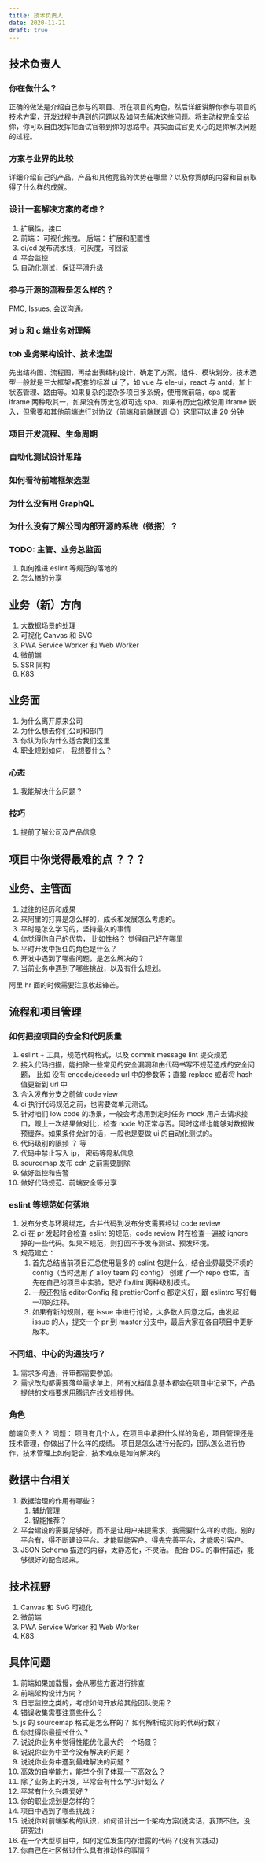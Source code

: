 ```yaml
---
title: 技术负责人
date: 2020-11-21
draft: true
---
```


## 技术负责人

### 你在做什么？

正确的做法是介绍自己参与的项目、所在项目的角色，然后详细讲解你参与项目的技术方案，开发过程中遇到的问题以及如何去解决这些问题。将主动权完全交给你，你可以自由发挥把面试官带到你的思路中。其实面试官更关心的是你解决问题的过程。

### 方案与业界的比较

详细介绍自己的产品，产品和其他竞品的优势在哪里？以及你贡献的内容和目前取得了什么样的成就。

### 设计一套解决方案的考虑？

1. 扩展性，接口
2. 前端： 可视化拖拽。 后端： 扩展和配置性
3. ci/cd 发布流水线，可灰度，可回滚
4. 平台监控
5. 自动化测试，保证平滑升级

### 参与开源的流程是怎么样的？

PMC, Issues, 会议沟通。

### 对 b 和 c 端业务对理解

### tob 业务架构设计、技术选型

先出结构图、流程图，再给出表结构设计，确定了方案，组件、模块划分。技术选型一般就是三大框架+配套的标准 ui 了，如 vue 与 ele-ui，react 与 antd，加上状态管理、路由等。如果复杂的混杂多项目多系统，使用微前端，spa 或者 iframe 两种取其一，如果没有历史包袱可选 spa、如果有历史包袱使用 iframe 嵌入，但需要和其他前端进行对协议（前端和前端联调 😊）这里可以讲 20 分钟

### 项目开发流程、生命周期

### 自动化测试设计思路

### 如何看待前端框架选型

### 为什么没有用 GraphQL

### 为什么没有了解公司内部开源的系统（微搭）？

### TODO: 主管、业务总监面

1. 如何推进 eslint 等规范的落地的
2. 怎么搞的分享

## 业务（新）方向

1. 大数据场景的处理
2. 可视化 Canvas 和 SVG
3. PWA Service Worker 和 Web Worker
4. 微前端
5. SSR 同构
6. K8S

## 业务面

1. 为什么离开原来公司
2. 为什么想去你们公司和部门
3. 你认为你为什么适合我们这里
4. 职业规划如何， 我想要什么？

### 心态

1. 我能解决什么问题？

### 技巧

1. 提前了解公司及产品信息

## 项目中你觉得最难的点 ？？？

## 业务、主管面

1. 过往的经历和成果
2. 来阿里的打算是怎么样的，成长和发展怎么考虑的。
3. 平时是怎么学习的，坚持最久的事情
4. 你觉得你自己的优势， 比如性格？ 觉得自己好在哪里
5. 平时开发中担任的角色是什么？
6. 开发中遇到了哪些问题，是怎么解决的？
7. 当前业务中遇到了哪些挑战，以及有什么规划。

阿里 hr 面的时候需要注意收起锋芒。

## 流程和项目管理

### 如何把控项目的安全和代码质量

1. eslint + 工具，规范代码格式，以及 commit message lint 提交规范
2. 接入代码扫描，能扫除一些常见的安全漏洞和由代码书写不规范造成的安全问题， 比如 没有 encode/decode url 中的参数等；直接 replace 或者将 hash 值更新到 url 中
3. 合入发布分支之前做 code view
4. ci 执行代码规范之前，也需要做单元测试。
5. 针对咱们 low code 的场景，一般会考虑用到定时任务 mock 用户去请求接口，跟上一次结果做对比，检查 node 的正常与否。同时这样也能够对数据做预缓存。如果条件允许的话，一般也是要做 ui 的自动化测试的。
6. 代码级别的限频 ？ 等
7. 代码中禁止写入 ip， 密码等隐私信息
8. sourcemap 发布 cdn 之前需要删除
9. 做好监控和告警
10. 做好代码规范、前端安全等分享

### eslint 等规范如何落地

1. 发布分支与环境绑定，合并代码到发布分支需要经过 code review
2. ci 在 pr 发起时会检查 eslint 的规范，code review 时在检查一遍被 ignore 掉的一些代码。如果不规范，则打回不予发布测试、预发环境。
3. 规范建立：
   1. 首先总结当前项目汇总使用最多的 eslint 包是什么，结合业界最受环境的 config（当时选用了 alloy team 的 config） 创建了一个 repo 仓库，首先在自己的项目中实验，配好 fix/lint 两种级别模式。
   2. 一般还包括 editorConfig 和 prettierConfig 都定义好，跟 eslintrc 写好每一项的注释。
   3. 如果有新的规则，在 issue 中进行讨论，大多数人同意之后，由发起 issue 的人，提交一个 pr 到 master 分支中，最后大家在各自项目中更新版本。

### 不同组、中心的沟通技巧？

1. 需求多沟通，评审都需要参加。
2. 需求改动都需要落单需求单上，所有文档信息基本都会在项目中记录下，产品提供的文档要求用腾讯在线文档提供。

### 角色

前端负责人？ 问题： 项目有几个人，在项目中承担什么样的角色，项目管理还是技术管理，你做出了什么样的成绩。 项目是怎么进行分配的，团队怎么进行协作，技术管理上如何配合，技术难点是如何解决的

## 数据中台相关

1. 数据治理的作用有哪些？
   1. 辅助管理
   2. 智能推荐？
2. 平台建设的需要足够好，而不是让用户来提需求，我需要什么样的功能，别的平台有，得不断建设平台。才能赋能客户。得先完善平台，才能吸引客户。
3. JSON Schema 描述的内容，太静态化，不灵活。 配合 DSL 的事件描述，能够很好的配合起来。

## 技术视野

1. Canvas 和 SVG 可视化
2. 微前端
3. PWA Service Worker 和 Web Worker
4. K8S

## 具体问题

1. 前端如果加载慢，会从哪些方面进行排查
2. 前端架构设计方向？
3. 日志监控之类的，考虑如何开放给其他团队使用？
4. 错误收集需要注意些什么？
5. js 的 sourcemap 格式是怎么样的？ 如何解析成实际的代码行数？
6. 你觉得你最擅长什么？
7. 说说你业务中觉得性能优化最大的一个场景？
8. 说说你业务中至今没有解决的问题？
9. 说说你业务中遇到最难解决的问题？
10. 高效的自学能力，能举个例子体现一下高效么？
11. 除了业务上的开发，平常会有什么学习计划么？
12. 平常有什么兴趣爱好？
13. 你的职业规划是怎样的？
14. 项目中遇到了哪些挑战？
15. 说说你对前端架构的认识，如何设计出一个架构方案(说实话，我顶不住，没研究过)
16. 在一个大型项目中，如何定位发生内存泄露的代码？(没有实践过)
17. 你自己在社区做过什么具有推动性的事情？
